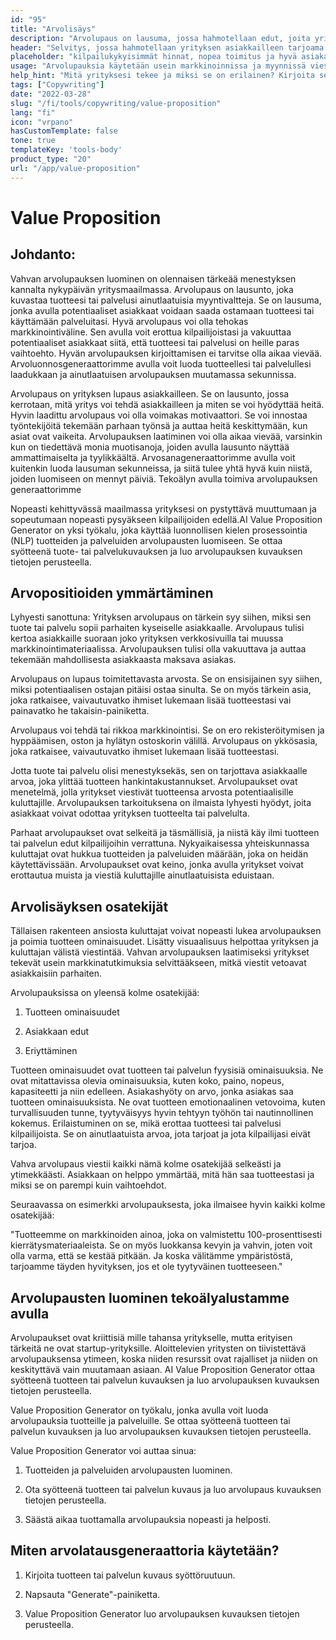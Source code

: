 ```yaml
---
id: "95"
title: "Arvolisäys"
description: "Arvolupaus on lausuma, jossa hahmotellaan edut, joita yritys tarjoaa asiakkailleen. Se on lausuma siitä, mitä yritys voi tehdä asiakkailleen, ja sitä käytetään usein keinona erottaa yritys toisesta."
header: "Selvitys, jossa hahmotellaan yrityksen asiakkailleen tarjoama ainutlaatuinen arvo."
placeholder: "kilpailukykyisimmät hinnat, nopea toimitus ja hyvä asiakaspalvelu."
usage: "Arvolupauksia käytetään usein markkinoinnissa ja myynnissä viestimään, mitä yritys tekee ja miksi se on erilainen. Seuraava generaattori voi auttaa sinua suunnittelemaan ja aivovirtaan tyylitellyn arvolupauksen, joka on läheisesti linjassa brändisi kanssa."
help_hint: "Mitä yrityksesi tekee ja miksi se on erilainen? Kirjoita se ylös, niin teemme siitä arvoesityksen."
tags: ["Copywriting"]
date: "2022-03-28"
slug: "/fi/tools/copywriting/value-proposition"
lang: "fi"
icon: "vrpano"
hasCustomTemplate: false
tone: true
templateKey: 'tools-body'
product_type: "20"
url: "/app/value-proposition"
---
```


# Value Proposition

## Johdanto:

Vahvan arvolupauksen luominen on olennaisen tärkeää menestyksen kannalta nykypäivän yritysmaailmassa. Arvolupaus on lausunto, joka kuvastaa tuotteesi tai palvelusi ainutlaatuisia myyntivaltteja. Se on lausuma, jonka avulla potentiaaliset asiakkaat voidaan saada ostamaan tuotteesi tai käyttämään palveluitasi. Hyvä arvolupaus voi olla tehokas markkinointiväline. Sen avulla voit erottua kilpailijoistasi ja vakuuttaa potentiaaliset asiakkaat siitä, että tuotteesi tai palvelusi on heille paras vaihtoehto. Hyvän arvolupauksen kirjoittamisen ei tarvitse olla aikaa vievää. Arvoluonnosgeneraattorimme avulla voit luoda tuotteellesi tai palvelullesi laadukkaan ja ainutlaatuisen arvolupauksen muutamassa sekunnissa.

Arvolupaus on yrityksen lupaus asiakkailleen. Se on lausunto, jossa kerrotaan, mitä yritys voi tehdä asiakkailleen ja miten se voi hyödyttää heitä. Hyvin laadittu arvolupaus voi olla voimakas motivaattori. Se voi innostaa työntekijöitä tekemään parhaan työnsä ja auttaa heitä keskittymään, kun asiat ovat vaikeita. Arvolupauksen laatiminen voi olla aikaa vievää, varsinkin kun on tiedettävä monia muotisanoja, joiden avulla lausunto näyttää ammattimaiselta ja tyylikkäältä. Arvosanageneraattorimme avulla voit kuitenkin luoda lausuman sekunneissa, ja siitä tulee yhtä hyvä kuin niistä, joiden luomiseen on mennyt päiviä. Tekoälyn avulla toimiva arvolupauksen generaattorimme

Nopeasti kehittyvässä maailmassa yrityksesi on pystyttävä muuttumaan ja sopeutumaan nopeasti pysyäkseen kilpailijoiden edellä.AI Value Proposition Generator on yksi työkalu, joka käyttää luonnollisen kielen prosessointia (NLP) tuotteiden ja palveluiden arvolupausten luomiseen. Se ottaa syötteenä tuote- tai palvelukuvauksen ja luo arvolupauksen kuvauksen tietojen perusteella.

## Arvopositioiden ymmärtäminen

Lyhyesti sanottuna: Yrityksen arvolupaus on tärkein syy siihen, miksi sen tuote tai palvelu sopii parhaiten kyseiselle asiakkaalle. Arvolupaus tulisi kertoa asiakkaille suoraan joko yrityksen verkkosivuilla tai muussa markkinointimateriaalissa. Arvolupauksen tulisi olla vakuuttava ja auttaa tekemään mahdollisesta asiakkaasta maksava asiakas.

Arvolupaus on lupaus toimitettavasta arvosta. Se on ensisijainen syy siihen, miksi potentiaalisen ostajan pitäisi ostaa sinulta. Se on myös tärkein asia, joka ratkaisee, vaivautuvatko ihmiset lukemaan lisää tuotteestasi vai painavatko he takaisin-painiketta.

Arvolupaus voi tehdä tai rikkoa markkinointisi. Se on ero rekisteröitymisen ja hyppäämisen, oston ja hylätyn ostoskorin välillä. Arvolupaus on ykkösasia, joka ratkaisee, vaivautuvatko ihmiset lukemaan lisää tuotteestasi.

Jotta tuote tai palvelu olisi menestyksekäs, sen on tarjottava asiakkaalle arvoa, joka ylittää tuotteen hankintakustannukset. Arvolupaukset ovat menetelmä, jolla yritykset viestivät tuotteensa arvosta potentiaalisille kuluttajille. Arvolupauksen tarkoituksena on ilmaista lyhyesti hyödyt, joita asiakkaat voivat odottaa yrityksen tuotteelta tai palvelulta.

Parhaat arvolupaukset ovat selkeitä ja täsmällisiä, ja niistä käy ilmi tuotteen tai palvelun edut kilpailijoihin verrattuna. Nykyaikaisessa yhteiskunnassa kuluttajat ovat hukkua tuotteiden ja palveluiden määrään, joka on heidän käytettävissään. Arvolupaukset ovat keino, jonka avulla yritykset voivat erottautua muista ja viestiä kuluttajille ainutlaatuisista eduistaan.

## Arvolisäyksen osatekijät

Tällaisen rakenteen ansiosta kuluttajat voivat nopeasti lukea arvolupauksen ja poimia tuotteen ominaisuudet. Lisätty visuaalisuus helpottaa yrityksen ja kuluttajan välistä viestintää. Vahvan arvolupauksen laatimiseksi yritykset tekevät usein markkinatutkimuksia selvittääkseen, mitkä viestit vetoavat asiakkaisiin parhaiten.

Arvolupauksissa on yleensä kolme osatekijää:

1. Tuotteen ominaisuudet

2. Asiakkaan edut

3. Eriyttäminen

Tuotteen ominaisuudet ovat tuotteen tai palvelun fyysisiä ominaisuuksia. Ne ovat mitattavissa olevia ominaisuuksia, kuten koko, paino, nopeus, kapasiteetti ja niin edelleen. Asiakashyöty on arvo, jonka asiakas saa tuotteen ominaisuuksista. Ne ovat tuotteen emotionaalinen vetovoima, kuten turvallisuuden tunne, tyytyväisyys hyvin tehtyyn työhön tai nautinnollinen kokemus. Erilaistuminen on se, mikä erottaa tuotteesi tai palvelusi kilpailijoista. Se on ainutlaatuista arvoa, jota tarjoat ja jota kilpailijasi eivät tarjoa.

Vahva arvolupaus viestii kaikki nämä kolme osatekijää selkeästi ja ytimekkäästi. Asiakkaan on helppo ymmärtää, mitä hän saa tuotteestasi ja miksi se on parempi kuin vaihtoehdot.

Seuraavassa on esimerkki arvolupauksesta, joka ilmaisee hyvin kaikki kolme osatekijää:

"Tuotteemme on markkinoiden ainoa, joka on valmistettu 100-prosenttisesti kierrätysmateriaaleista. Se on myös luokkansa kevyin ja vahvin, joten voit olla varma, että se kestää pitkään. Ja koska välitämme ympäristöstä, tarjoamme täyden hyvityksen, jos et ole tyytyväinen tuotteeseen."

## Arvolupausten luominen tekoälyalustamme avulla

Arvolupaukset ovat kriittisiä mille tahansa yritykselle, mutta erityisen tärkeitä ne ovat startup-yrityksille. Aloittelevien yritysten on tiivistettävä arvolupauksensa ytimeen, koska niiden resurssit ovat rajalliset ja niiden on keskityttävä vain muutamaan asiaan. AI Value Proposition Generator ottaa syötteenä tuotteen tai palvelun kuvauksen ja luo arvolupauksen kuvauksen tietojen perusteella.

Value Proposition Generator on työkalu, jonka avulla voit luoda arvolupauksia tuotteille ja palveluille. Se ottaa syötteenä tuotteen tai palvelun kuvauksen ja luo arvolupauksen kuvauksen tietojen perusteella.

Value Proposition Generator voi auttaa sinua:

1. Tuotteiden ja palveluiden arvolupausten luominen.

2. Ota syötteenä tuotteen tai palvelun kuvaus ja luo arvolupaus kuvauksen tietojen perusteella.

3. Säästä aikaa tuottamalla arvolupauksia nopeasti ja helposti.

## Miten arvolatausgeneraattoria käytetään?

1. Kirjoita tuotteen tai palvelun kuvaus syöttöruutuun.

2. Napsauta "Generate"-painiketta.

3. Value Proposition Generator luo arvolupauksen kuvauksen tietojen perusteella.
